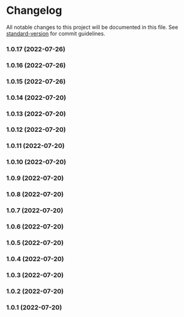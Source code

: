# Changelog

All notable changes to this project will be documented in this file. See [standard-version](https://github.com/conventional-changelog/standard-version) for commit guidelines.

### 1.0.17 (2022-07-26)

### 1.0.16 (2022-07-26)

### 1.0.15 (2022-07-26)

### 1.0.14 (2022-07-20)

### 1.0.13 (2022-07-20)

### 1.0.12 (2022-07-20)

### 1.0.11 (2022-07-20)

### 1.0.10 (2022-07-20)

### 1.0.9 (2022-07-20)

### 1.0.8 (2022-07-20)

### 1.0.7 (2022-07-20)

### 1.0.6 (2022-07-20)

### 1.0.5 (2022-07-20)

### 1.0.4 (2022-07-20)

### 1.0.3 (2022-07-20)

### 1.0.2 (2022-07-20)

### 1.0.1 (2022-07-20)
